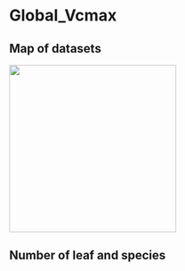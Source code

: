 # Global_Vcmax


## Map of datasets
<img src="https://github.com/TESTgroup-BNL/Global_Vcmax/blob/main/Map_datasets.jpeg" width="300">

## Number of leaf and species


